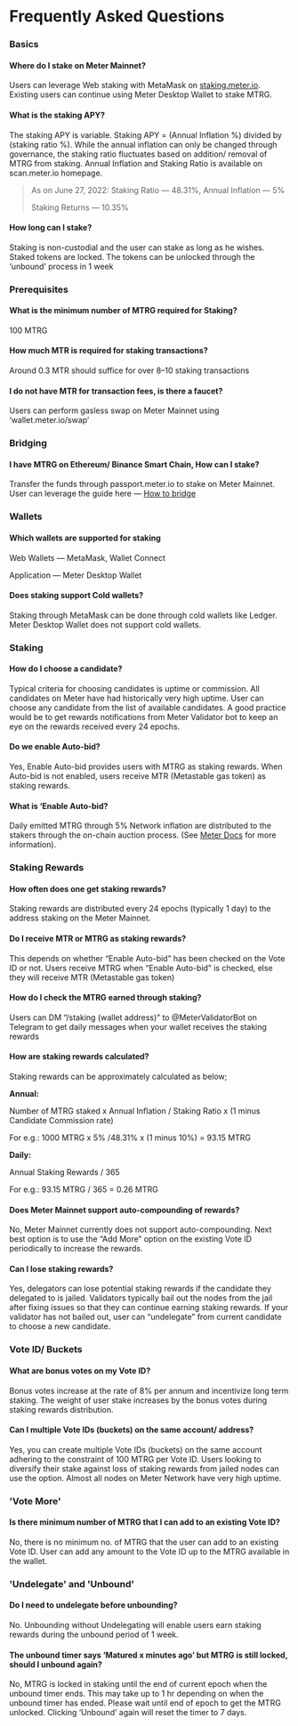 # Frequently Asked Questions

### Basics

#### Where do I stake on Meter Mainnet? <a href="#92fd" id="92fd"></a>

Users can leverage Web staking with MetaMask on [staking.meter.io](https://staking.meter.io/). Existing users can continue using Meter Desktop Wallet to stake MTRG.

#### **What is the staking APY?** <a href="#3ab0" id="3ab0"></a>

The staking APY is variable. Staking APY = (Annual Inflation %) divided by (staking ratio %). While the annual inflation can only be changed through governance, the staking ratio fluctuates based on addition/ removal of MTRG from staking. Annual Inflation and Staking Ratio is available on scan.meter.io homepage.

> As on June 27, 2022: Staking Ratio — 48.31%, Annual Inflation — 5%
>
> Staking Returns — 10.35%

#### How long can I stake? <a href="#36ff" id="36ff"></a>

Staking is non-custodial and the user can stake as long as he wishes. Staked tokens are locked. The tokens can be unlocked through the ‘unbound’ process in 1 week

### Prerequisites

#### What is the minimum number of MTRG required for Staking? <a href="#84c0" id="84c0"></a>

100 MTRG

#### How much MTR is required for staking transactions? <a href="#97f3" id="97f3"></a>

Around 0.3 MTR should suffice for over 8–10 staking transactions

#### I do not have MTR for transaction fees, is there a faucet? <a href="#0a80" id="0a80"></a>

Users can perform gasless swap on Meter Mainnet using ‘wallet.meter.io/swap’

### Bridging

#### I have MTRG on Ethereum/ Binance Smart Chain, How can I stake? <a href="#5931" id="5931"></a>

Transfer the funds through passport.meter.io to stake on Meter Mainnet. User can leverage the guide here — [How to bridge](https://docs.voltswap.finance/how-to-bridge-funds/meter-mainnet)

### Wallets

#### Which wallets are supported for staking <a href="#9a53" id="9a53"></a>

Web Wallets — MetaMask, Wallet Connect

Application — Meter Desktop Wallet

#### Does staking support Cold wallets? <a href="#210a" id="210a"></a>

Staking through MetaMask can be done through cold wallets like Ledger. Meter Desktop Wallet does not support cold wallets.

### Staking

#### How do I choose a candidate? <a href="#c21d" id="c21d"></a>

Typical criteria for choosing candidates is uptime or commission. All candidates on Meter have had historically very high uptime. User can choose any candidate from the list of available candidates. A good practice would be to get rewards notifications from Meter Validator bot to keep an eye on the rewards received every 24 epochs.

#### Do we enable Auto-bid? <a href="#7e90" id="7e90"></a>

Yes, Enable Auto-bid provides users with MTRG as staking rewards. When Auto-bid is not enabled, users receive MTR (Metastable gas token) as staking rewards.

#### What is ‘Enable Auto-bid? <a href="#b5a0" id="b5a0"></a>

Daily emitted MTRG through 5% Network inflation are distributed to the stakers through the on-chain auction process. (See [Meter Docs](https://docs.meter.io/overview-of-meter/on-chain-auctions) for more information).

### Staking Rewards

#### How often does one get staking rewards? <a href="#7034" id="7034"></a>

Staking rewards are distributed every 24 epochs (typically 1 day) to the address staking on the Meter Mainnet.

#### Do I receive MTR or MTRG as staking rewards? <a href="#c90f" id="c90f"></a>

This depends on whether “Enable Auto-bid” has been checked on the Vote ID or not. Users receive MTRG when “Enable Auto-bid” is checked, else they will receive MTR (Metastable gas token)

#### How do I check the MTRG earned through staking? <a href="#f5d4" id="f5d4"></a>

Users can DM “/staking (wallet address)” to @MeterValidatorBot on Telegram to get daily messages when your wallet receives the staking rewards

#### How are staking rewards calculated? <a href="#1d11" id="1d11"></a>

Staking rewards can be approximately calculated as below;

**Annual:**

Number of MTRG staked x Annual Inflation / Staking Ratio x (1 minus Candidate Commission rate)

For e.g.: 1000 MTRG x 5% /48.31% x (1 minus 10%) = 93.15 MTRG

**Daily:**

Annual Staking Rewards / 365

For e.g.: 93.15 MTRG / 365 = 0.26 MTRG

#### Does Meter Mainnet support auto-compounding of rewards? <a href="#8e34" id="8e34"></a>

No, Meter Mainnet currently does not support auto-compounding. Next best option is to use the “Add More” option on the existing Vote ID periodically to increase the rewards.

#### Can I lose staking rewards? <a href="#677e" id="677e"></a>

Yes, delegators can lose potential staking rewards if the candidate they delegated to is jailed. Validators typically bail out the nodes from the jail after fixing issues so that they can continue earning staking rewards. If your validator has not bailed out, user can “undelegate” from current candidate to choose a new candidate.

### Vote ID/ Buckets

#### What are bonus votes on my Vote ID? <a href="#0cc0" id="0cc0"></a>

Bonus votes increase at the rate of 8% per annum and incentivize long term staking. The weight of user stake increases by the bonus votes during staking rewards distribution.

#### Can I multiple Vote IDs (buckets) on the same account/ address? <a href="#2daf" id="2daf"></a>

Yes, you can create multiple Vote IDs (buckets) on the same account adhering to the constraint of 100 MTRG per Vote ID. Users looking to diversify their stake against loss of staking rewards from jailed nodes can use the option. Almost all nodes on Meter Network have very high uptime.

### 'Vote More'

#### Is there minimum number of MTRG that I can add to an existing Vote ID? <a href="#a523" id="a523"></a>

No, there is no minimum no. of MTRG that the user can add to an existing Vote ID. User can add any amount to the Vote ID up to the MTRG available in the wallet.

### 'Undelegate' and 'Unbound'

#### Do I need to undelegate before unbounding? <a href="#5de0" id="5de0"></a>

No. Unbounding without Undelegating will enable users earn staking rewards during the unbound period of 1 week.

#### The unbound timer says ‘Matured x minutes ago’ but MTRG is still locked, should I unbound again? <a href="#e16d" id="e16d"></a>

No, MTRG is locked in staking until the end of current epoch when the unbound timer ends. This may take up to 1 hr depending on when the unbound timer has ended. Please wait until end of epoch to get the MTRG unlocked. Clicking ‘Unbound’ again will reset the timer to 7 days.
